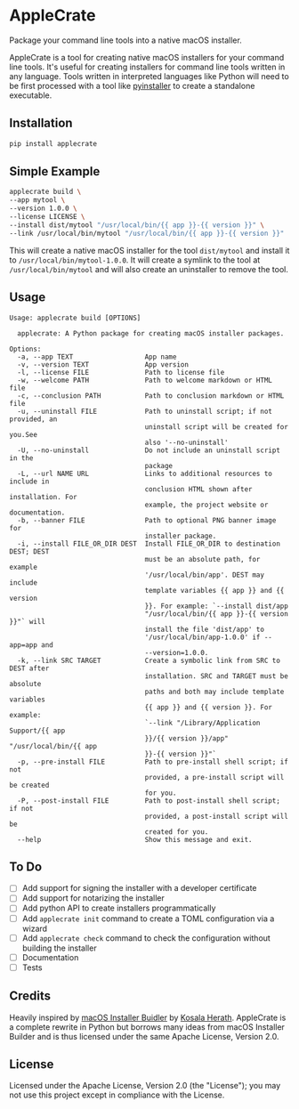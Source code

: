 # AppleCrate

Package your command line tools into a native macOS installer.

AppleCrate is a tool for creating native macOS installers for your command line tools. It's useful for creating installers for command line tools written in any language. Tools written in interpreted languages like Python will need to be first processed with a tool like [pyinstaller](https://www.pyinstaller.org/) to create a standalone executable.

## Installation

```bash
pip install applecrate
```

## Simple Example

```bash
applecrate build \
--app mytool \
--version 1.0.0 \
--license LICENSE \
--install dist/mytool "/usr/local/bin/{{ app }}-{{ version }}" \
--link /usr/local/bin/mytool "/usr/local/bin/{{ app }}-{{ version }}"
```

This will create a native macOS installer for the tool `dist/mytool` and install it to `/usr/local/bin/mytool-1.0.0`. It will create a symlink to the tool at `/usr/local/bin/mytool` and will also create an uninstaller to remove the tool.

## Usage

<!--[[[cog
from applecrate.cli import cli
from click.testing import CliRunner
runner = CliRunner()
result = runner.invoke(cli, ["build", "--help"])
help = result.output.replace("Usage: cli", "Usage: applecrate")
cog.out(
    "```\n{}\n```".format(help)
)
]]] -->
```
Usage: applecrate build [OPTIONS]

  applecrate: A Python package for creating macOS installer packages.

Options:
  -a, --app TEXT                  App name
  -v, --version TEXT              App version
  -l, --license FILE              Path to license file
  -w, --welcome PATH              Path to welcome markdown or HTML file
  -c, --conclusion PATH           Path to conclusion markdown or HTML file
  -u, --uninstall FILE            Path to uninstall script; if not provided, an
                                  uninstall script will be created for you.See
                                  also '--no-uninstall'
  -U, --no-uninstall              Do not include an uninstall script in the
                                  package
  -L, --url NAME URL              Links to additional resources to include in
                                  conclusion HTML shown after installation. For
                                  example, the project website or documentation.
  -b, --banner FILE               Path to optional PNG banner image for
                                  installer package.
  -i, --install FILE_OR_DIR DEST  Install FILE_OR_DIR to destination DEST; DEST
                                  must be an absolute path, for example
                                  '/usr/local/bin/app'. DEST may include
                                  template variables {{ app }} and {{ version
                                  }}. For example: `--install dist/app
                                  "/usr/local/bin/{{ app }}-{{ version }}"` will
                                  install the file 'dist/app' to
                                  '/usr/local/bin/app-1.0.0' if --app=app and
                                  --version=1.0.0.
  -k, --link SRC TARGET           Create a symbolic link from SRC to DEST after
                                  installation. SRC and TARGET must be absolute
                                  paths and both may include template variables
                                  {{ app }} and {{ version }}. For example:
                                  `--link "/Library/Application Support/{{ app
                                  }}/{{ version }}/app" "/usr/local/bin/{{ app
                                  }}-{{ version }}"`
  -p, --pre-install FILE          Path to pre-install shell script; if not
                                  provided, a pre-install script will be created
                                  for you.
  -P, --post-install FILE         Path to post-install shell script; if not
                                  provided, a post-install script will be
                                  created for you.
  --help                          Show this message and exit.

```
<!--[[[end]]] -->

## To Do

- [ ] Add support for signing the installer with a developer certificate
- [ ] Add support for notarizing the installer
- [ ] Add python API to create installers programmatically
- [ ] Add `applecrate init` command to create a TOML configuration via a wizard
- [ ] Add `applecrate check` command to check the configuration without building the installer
- [ ] Documentation
- [ ] Tests

## Credits

Heavily inspired by [macOS Installer Buidler](https://github.com/KosalaHerath/macos-installer-builder) by [Kosala Herath](https://github.com/KosalaHerath). AppleCrate is a complete rewrite in Python but borrows many ideas from macOS Installer Builder and is thus licensed under the same Apache License, Version 2.0.

## License

Licensed under the Apache License, Version 2.0 (the "License"); you may not use this project except in compliance with the License.
